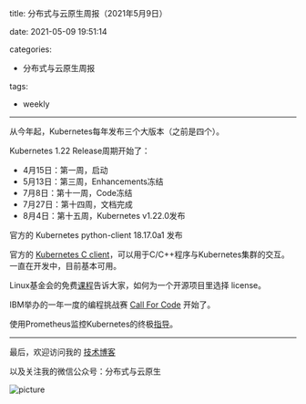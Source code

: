 title: 分布式与云原生周报（2021年5月9日）

date: 2021-05-09 19:51:14

categories:
- 分布式与云原生周报

tags:
- weekly
---

从今年起，Kubernetes每年发布三个大版本（之前是四个）。

Kubernetes 1.22 Release周期开始了：
- 4月15日：第一周，启动
- 5月13日：第三周，Enhancements冻结
- 7月8日：第十一周，Code冻结
- 7月27日：第十四周，文档完成
- 8月4日：第十五周，Kubernetes v1.22.0发布

<!--more-->

官方的 Kubernetes python-client 18.17.0a1 发布

官方的 [Kubernetes C client](https://github.com/kubernetes-client/c)，可以用于C/C++程序与Kubernetes集群的交互。一直在开发中，目前基本可用。

Linux基金会的免费[课程](https://trainingportal.linuxfoundation.org/learn/course/licensing-basics-for-developers-lfc191/course-introduction/before-you-begin)告诉大家，如何为一个开源项目里选择 license。


IBM举办的一年一度的编程挑战赛 [Call For Code](https://developer.ibm.com/callforcode/) 开始了。

使用Prometheus监控Kubernetes的终极[指导](https://sysdig.com/blog/kubernetes-monitoring-prometheus/)。

---

最后，欢迎访问我的 [技术博客](https://yuhuixa.com)

以及关注我的微信公众号：分布式与云原生

![picture](https://yuhuixa.com/images/mp.jpg)

